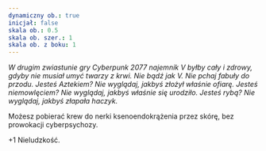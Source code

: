 ```yaml
---
dynamiczny ob.: true
inicjał: false
skala ob.: 0.5
skala ob. szer.: 1
skala ob. z boku: 1
---
```


*W drugim zwiastunie gry Cyberpunk 2077 najemnik V byłby cały i zdrowy, gdyby nie musiał umyć twarzy z krwi. Nie bądź jak V. Nie pchaj fabuły do przodu. Jesteś Aztekiem? Nie wyglądaj, jakbyś złożył właśnie ofiarę. Jesteś niemowlęciem? Nie wyglądaj, jakbyś właśnie się urodziło. Jesteś rybą? Nie wyglądaj, jakbyś złapała haczyk.*

Możesz pobierać krew do nerki ksenoendokrążenia przez skórę, bez prowokacji cyberpsychozy.

+1 Nieludzkość.